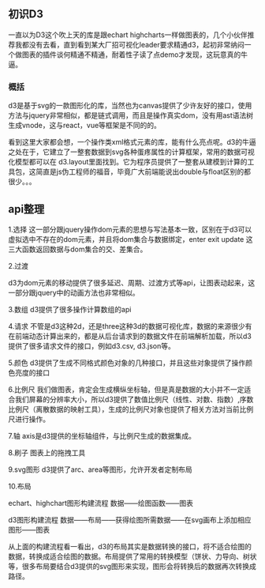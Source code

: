 ## 初识D3 ##
一直以为D3这个吹上天的库是跟echart highcharts一样做图表的，几个小伙伴推荐我都没有去看，直到看到某大厂招可视化leader要求精通d3，起初非常纳闷一个做图表的插件谈何精通不精通，耐着性子读了点demo才发现，这玩意真的牛逼。
### 概括 ###
d3是基于svg的一款图形化的库，当然也为canvas提供了少许友好的接口，使用方法与jquery非常相似，都是链式调用，而且是操作真实dom，没有用ast语法树生成vnode，这与react，vue等框架是不同的的。

看到这里大家都会想，一个操作类xml格式元素的库，能有什么亮点呢。d3的牛逼之处在于，它建立了一整套数据到svg各种蛋疼属性的计算框架，常用的数据可视化模型都可以在 d3.layout里面找到。它为程序员提供了一整套从建模到计算的工具包，这简直是js伪工程师的福音，毕竟广大前端能说出double与float区别的都很少。。。

## api整理 ##

1.选择
这一部分跟jquery操作dom元素的思想与写法基本一致，区别在于d3可以虚拟选中不存在的dom元素，并且将dom集合与数据绑定，enter exit update 这三大函数返回数据与dom集合的交、差集合。

2.过渡

d3为dom元素的移动提供了很多延迟、周期、过渡方式等api，让图表动起来，这一部分跟jquery中的动画方法也非常相似。

3.数组
d3提供了很多操作计算数组的api

4.请求
不管是d3这种2d，还是three这种3d的数据可视化库，数据的来源很少有在前端动态计算出来的，都是从后台请求到的数据文件在前端解析加载，所以d3提供了很多请求文件的接口，例如d3.csv, d3.json等。

5.颜色
d3提供了生成不同格式颜色对象的几种接口，并且这些对象提供了操作颜色亮度的接口

6.比例尺
我们做图表，肯定会生成横纵坐标轴，但是真是数据的大小并不一定适合我们屏幕的分辨率大小，所以d3提供了数值比例尺（线性、对数、指数）,序数比例尺（离散数据的映射工具），生成的比例尺对象也提供了相关方法对当前比例尺进行操作。

7.轴
axis是d3提供的坐标轴组件，与比例尺生成的数据集成。

8.刷子
图表上的拖拽工具

9.svg图形
d3提供了arc、area等图形，允许开发者定制布局

10.布局

echart、highchart图形构建流程 数据——绘图函数——图表

d3图形构建流程 数据——布局——获得绘图所需数据——在svg画布上添加相应图形——图表

从上面的构建流程看一看出，d3的布局其实是数据转换的接口，将不适合绘图的数据，转换成适合绘图的数据。布局提供了常用的转换模型（饼状、力导向、树状等，很多布局要结合d3提供的svg图形来实现，图形会将转换后的数据再次转换成路径。


